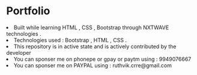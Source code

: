 # Portfolio


<li>Built while learning HTML , CSS , Bootstrap through NXTWAVE technologies . </li>
<li>Technologies used : Bootstrap , HTML , CSS .</li>
<li>This repository is in active state and is actively contributed by the developer</li>

<li> You can sponser me on phonepe or gpay or paytm using : 9949076667 </li>
 <li> You can sponser me on PAYPAL using : ruthvik.crre@gmail.com</li>
